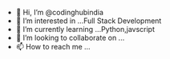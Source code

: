 - 👋 Hi, I’m @codinghubindia
- 👀 I’m interested in ...Full Stack Development
- 🌱 I’m currently learning ...Python,javscript
- 💞️ I’m looking to collaborate on ...
- 📫 How to reach me ...

<!---
codinghubindia/codinghubindia is a ✨ special ✨ repository because its `README.md` (this file) appears on your GitHub profile.
You can click the Preview link to take a look at your changes.
--->

